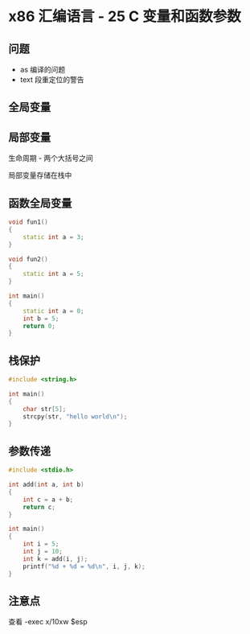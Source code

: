 # x86 汇编语言 - 25 C 变量和函数参数

## 问题

- as 编译的问题
- text 段重定位的警告

## 全局变量

## 局部变量

生命周期 - 两个大括号之间

局部变量存储在栈中

## 函数全局变量

```cpp
void fun1()
{
    static int a = 3;
}

void fun2()
{
    static int a = 5;
}

int main()
{
    static int a = 0;
    int b = 5;
    return 0;
}
```

## 栈保护

```cpp
#include <string.h>

int main()
{
    char str[5];
    strcpy(str, "hello world\n");
}
```

## 参数传递

```cpp
#include <stdio.h>

int add(int a, int b)
{
    int c = a + b;
    return c;
}

int main()
{
    int i = 5;
    int j = 10;
    int k = add(i, j);
    printf("%d + %d = %d\n", i, j, k);
}
```
## 注意点
查看
-exec x/10xw $esp


